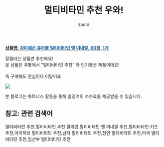 ﻿---
layout: post
title:  "멀티비타민 추천 우와!"
author: zacra
categories: [ 아이템 ]
tags: [멀티비타민 추천,멀티비타민 추천 클리앙,멀티비타민 앤 미네랄 추천,멀티비타민 키즈 추천,아이허브 멀티비타민 추천,남자 멀티비타민 추천,천연 멀티비타민 추천,미국 멀티비타민 추천,임산부 멀티비타민 추천]
image: https://static.coupangcdn.com/image/product/image/vendoritem/2019/01/29/3000251631/c0c86122-e98b-43b9-a3c3-5b44dbb508c6.jpg 
description: "쿠팡에서 멀티비타민 추천 관련 상품으로 가장 잘팔리는 제품 중 하나입니다."
rating: 4.5
---

<a href="https://link.coupang.com/re/AFFSDP?lptag=AF8407795&pageKey=187621&itemId=343407&vendorItemId=3000251631&traceid=V0-153-3d643de7030585cf"><b>상품명: <font color='#01579B'>자미에슨 츄어블 멀티비타민 앤 미네랄, 60정, 1개</font></b></a>

잘팔리는 상품만 추천해요!<br/>
본 상품은 쿠팡에서 "멀티비타민 추천" 와 인기좋은 제품이에요!<br/><br/>
즉 구매해도 안심이다 이말이죠 <br/>



<a href="https://link.coupang.com/re/AFFSDP?lptag=AF8407795&pageKey=187621&itemId=343407&vendorItemId=3000251631&traceid=V0-153-3d643de7030585cf"><img src="https://thumbnail7.coupangcdn.com/thumbnails/remote/q89/image/retail/images/82082964267486-4ba2cc33-8dd3-49b3-a680-4bc685ea3c8c.jpg"></a> 

본 블로그는 파트너스 활동을 통해 일정액의 수수료를 제공받을 수 있습니다.

## 참고: 관련 검색어    
멀티비타민 추천,멀티비타민 추천 클리앙,멀티비타민 앤 미네랄 추천,멀티비타민 키즈 추천,아이허브 멀티비타민 추천,남자 멀티비타민 추천,천연 멀티비타민 추천,미국 멀티비타민 추천,임산부 멀티비타민 추천